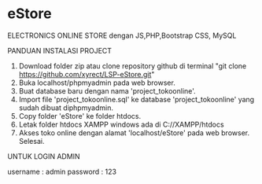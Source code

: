 # eStore
ELECTRONICS ONLINE STORE dengan JS,PHP,Bootstrap CSS, MySQL

PANDUAN INSTALASI PROJECT 

1. Download folder zip atau clone repository github di terminal "git clone https://github.com/xyrect/LSP-eStore.git"
2. Buka localhost/phpmyadmin pada web browser.
3. Buat database baru dengan nama 'project_tokoonline'.
4. Import file 'project_tokoonline.sql' ke database 'project_tokoonline' yang sudah dibuat diphpmyadmin.
5. Copy folder 'eStore' ke folder htdocs. 
6. Letak folder htdocs XAMPP windows ada di C://XAMPP/htdocs
7. Akses toko online dengan alamat 'localhost/eStore' pada web browser.
Selesai.




UNTUK LOGIN ADMIN

username : admin
password : 123

